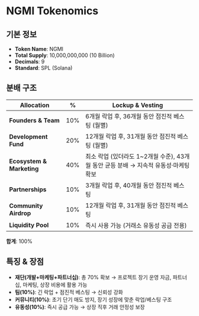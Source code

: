 # NGMI Tokenomics

## 기본 정보
- **Token Name**: NGMI
- **Total Supply**: 10,000,000,000 (10 Billion)
- **Decimals**: 9
- **Standard**: SPL (Solana)

## 분배 구조

| Allocation              | %   | Lockup & Vesting                                                                 |
|--------------------------|-----|----------------------------------------------------------------------------------|
| **Founders & Team**      | 10% | 6개월 락업 후, 36개월 동안 점진적 베스팅 (월별)                                    |
| **Development Fund**     | 20% | 12개월 락업 후, 31개월 동안 점진적 베스팅 (월별)                                   |
| **Ecosystem & Marketing**| 40% | 최소 락업 (있더라도 1~2개월 수준), 43개월 동안 균등 분배 → 지속적 유동성·마케팅 확보 |
| **Partnerships**         | 10% | 3개월 락업 후, 40개월 동안 점진적 베스팅                                          |
| **Community Airdrop**    | 10% | 12개월 락업 후, 31개월 동안 점진적 베스팅                                         |
| **Liquidity Pool**       | 10% | 즉시 사용 가능 (거래소 유동성 공급 전용)                                           |

**합계**: 100%

## 특징 & 장점
- **재단(개발+마케팅+파트너십)**: 총 70% 확보 → 프로젝트 장기 운영 자금, 파트너십, 마케팅, 상장 비용에 활용 가능
- **팀(10%)**: 긴 락업 + 점진적 베스팅 → 신뢰성 강화
- **커뮤니티(10%)**: 초기 단기 매도 방지, 장기 성장에 맞춘 락업/베스팅 구조
- **유동성(10%)**: 즉시 공급 가능 → 상장 직후 거래 안정성 보장
